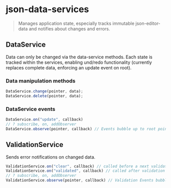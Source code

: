 # json-data-services

> Manages application state, especially tracks immutable json-editor-data and notifies about changes and errors.


## DataService

Data can only be changed via the data-service methods. Each state is tracked within the services, enabling und/redo functionality (currently replaces complete data, enforcing an update event on root).

### Data manipulation methods

```js
DataService.change(pointer, data);
DataService.delete(pointer, data);
```

### DataService events

```js
DataService.on("update", callback)
// ? subscribe, on, addObserver
DataService.observe(pointer, callback) // Events bubble up to root pointer (#)
```


## ValidationService

Sends error notifications on changed data.

```js
ValidationService.on("clear", callback) // called before a next validation - used to remove errors
ValidationService.on("validated", callback) // called after validation - used to remove errors
// ? subscribe, on, addObserver
ValidationService.observe(pointer, callback) // Validation Events bubble up to root pointer (#)
```

